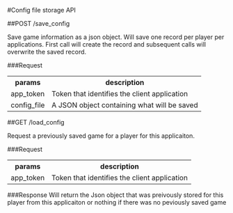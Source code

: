 #Config file storage API

##POST /save_config

Save game information as a json object. Will save one record per player per applications. First call will create the record and subsequent calls will overwrite the saved record.

###Request
<table>
    <tr> 
        <th>params</th>
        <th>description</th>
    </tr>
    <tr>
        <td>app_token</td>
        <td>Token that identifies the client application</td>
    </tr>
    <tr>
        <td>config_file</td>
        <td>A JSON object containing what will be saved</td>
    </tr>
</table>


##GET /load_config

Request a previously saved game for a player for this applicaiton.

###Request
<table>
    <tr> 
        <th>params</th>
        <th>description</th>
    </tr>
    <tr>
        <td>app_token</td>
        <td>Token that identifies the client application</td>
    </tr>
</table>

###Response
Will return the Json object that was preivously stored for this player from this applicaiton or nothing if there was no peviously saved game

